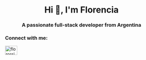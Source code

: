 <h1 align="center">Hi 👋, I'm Florencia</h1>
<h3 align="center">A passionate full-stack developer from Argentina</h3>

<h3 align="left">Connect with me:</h3>
<p align="left">
<a href="https://linkedin.com/in/flororsi" target="blank"><img align="center" src="https://cdn.jsdelivr.net/npm/simple-icons@3.0.1/icons/linkedin.svg" alt="flororsi" height="30" width="40" /></a>
</p>
